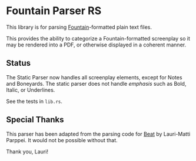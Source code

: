 # Fountain Parser RS

This library is for parsing [Fountain](https://fountain.io/syntax/)-formatted plain text files.

This provides the ability to categorize a Fountain-formatted screenplay so it may be rendered into a PDF, or otherwise displayed in a coherent manner.

## Status

The Static Parser now handles all screenplay elements, except for Notes and Boneyards. The static parser does not handle *emphasis* such as Bold, Italic, or Underlines.

See the tests in `lib.rs`.

## Special Thanks

This parser has been adapted from the parsing code for [Beat](https://github.com/lmparppei/Beat) by Lauri-Matti Parppei. It would not be possible without that.

Thank you, Lauri!